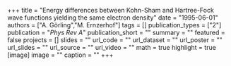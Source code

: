 +++
title = "Energy differences between Kohn-Sham and Hartree-Fock wave functions yielding the same electron density"
date = "1995-06-01"
authors = ["A. Görling","M. Ernzerhof"]
tags = []
publication_types = ["2"]
publication = "_Phys Rev A_"
publication_short = ""
summary = ""
featured = false
projects = []
slides = ""
url_code = ""
url_dataset = ""
url_poster = ""
url_slides = ""
url_source = ""
url_video = ""
math = true
highlight = true
[image]
image = ""
caption = ""
+++

